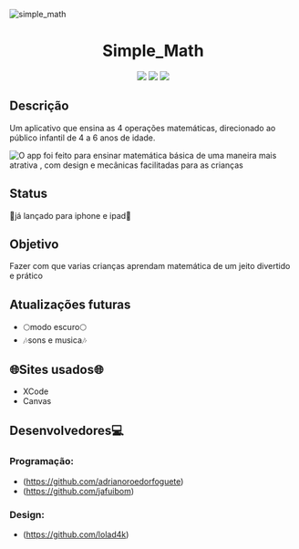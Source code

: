![simple_math](https://user-images.githubusercontent.com/110940593/205040173-f83d0994-a56e-458a-8da1-c787f3b236f8.png)

<h1 align="center"> Simple_Math </h1>
<p align="center">
<img src="https://img.shields.io/badge/Code-Swift-red"/>
<img src="https://img.shields.io/badge/Coding Club-blue"/>
<img src="https://img.shields.io/badge/ICBEU-green"/>
</p>

## Descrição
Um aplicativo que ensina as 4 operações matemáticas, direcionado ao público infantil de 4 a 6 anos de idade.

![O app foi feito para ensinar matemática básica de uma maneira mais atrativa , com design e mecânicas facilitadas para as crianças](https://user-images.githubusercontent.com/110940593/205219665-a3499e24-1866-4be6-a90e-6e7d50f05b68.png)



## Status
:triangular_flag_on_post:já lançado para iphone e ipad:triangular_flag_on_post:

## Objetivo
Fazer com que varias crianças aprendam matemática de um jeito divertido e prático

## Atualizações futuras
- :full_moon:modo escuro:full_moon:
- :notes:sons e musica:notes:

## :globe_with_meridians:Sites usados:globe_with_meridians:
- XCode
- Canvas

## Desenvolvedores:computer:
### Programação:
- (https://github.com/adrianoroedorfoguete) 
- (https://github.com/jafuibom)
### Design:
- (https://github.com/lolad4k)


